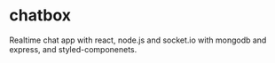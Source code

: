 # chatbox
Realtime chat app with react, node.js and socket.io with mongodb and express, and styled-componenets. 
